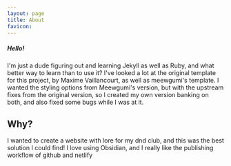 ```yaml
---
layout: page
title: About
favicon: 
---
```


##### Hello!
I'm just a dude figuring out and learning Jekyll as well as Ruby, and what better way to learn than to use it? I've looked a lot at the original template for this project, by Maxime Vaillancourt, as well as meewgumi's template. I wanted the styling options from Meewgumi's version, but with the upstream fixes from the original version, so I created my own version banking on both, and also fixed some bugs while I was at it.

## Why?
I wanted to create a website with lore for my dnd club, and this was the best solution I could find! I love using Obsidian, and I really like the publishing workflow of github and netlify